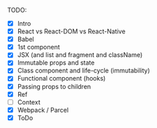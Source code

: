 TODO:

- [x] Intro
- [x] React vs React-DOM vs React-Native
- [x] Babel
- [x] 1st component
- [x] JSX (and list and fragment and className)
- [x] Immutable props and state
- [x] Class component and life-cycle (immutability)
- [x] Functional component (hooks)
- [x] Passing props to children
- [x] Ref
- [ ] Context
- [x] Webpack / Parcel
- [x] ToDo
